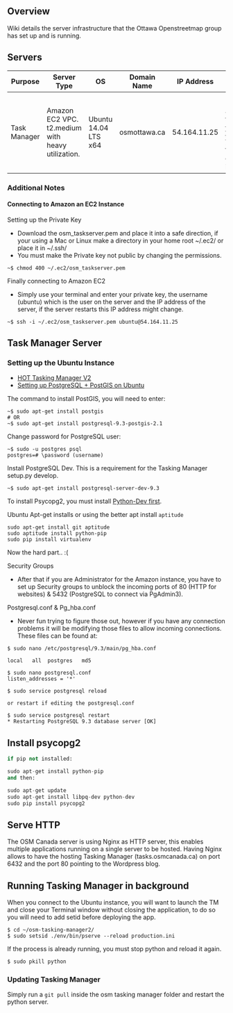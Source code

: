 ## Overview

Wiki details the server infrastructure that the Ottawa Openstreetmap group has set up and is running.

## Servers

| Purpose | Server Type | OS | Domain Name | IP Address | Notes |
|---------|-------------|----|-------------|------------|-------|
| Task Manager | Amazon EC2 VPC. t2.medium with heavy utilization. | Ubuntu 14.04 LTS x64 | osmottawa.ca | 54.164.11.25 | Running HOT [Task Manager v2](https://github.com/hotosm/osm-tasking-manager2). 1 year term on ec2 instance. |

### Additional Notes

#### Connecting to Amazon an EC2 Instance

Setting up the Private Key

+ Download the osm_taskserver.pem and place it into a safe direction, if your using a Mac or Linux make a directory in your home root ~/.ec2/ or place it in ~/.ssh/
+ You must make the Private key not public by changing the permissions.

```
~$ chmod 400 ~/.ec2/osm_taskserver.pem
```

Finally connecting to Amazon EC2

+ Simply use your terminal and enter your private key, the username (ubuntu) which is the user on the server and the IP address of the server, if the server restarts this IP address might change.

```
~$ ssh -i ~/.ec2/osm_taskserver.pem ubuntu@54.164.11.25
```

## Task Manager Server

### Setting up the Ubuntu Instance

+ [HOT Tasking Manager V2](https://github.com/hotosm/osm-tasking-manager2)
+ [Setting up PostgreSQL + PostGIS on Ubuntu](https://help.ubuntu.com/community/PostgreSQL)

The command to install PostGIS, you will need to enter:
```
~$ sudo apt-get install postgis
# OR
~$ sudo apt-get install postgresql-9.3-postgis-2.1
```

Change password for PostgreSQL user:
```
~$ sudo -u postgres psql
postgres=# \password (username)
```

Install PostgreSQL Dev. This is a requirement for the Tasking Manager setup.py develop.
```
~$ sudo apt-get install postgresql-server-dev-9.3
```

To install Psycopg2, you must install [Python-Dev first](http://stackoverflow.com/questions/5420789/how-to-install-psycopg2-with-pip-on-python).

Ubuntu Apt-get installs or using the better apt install `aptitude`

```
sudo apt-get install git aptitude
sudo aptitude install python-pip
sudo pip install virtualenv
```

Now the hard part.. :(

Security Groups

+ After that if you are Administrator for the Amazon instance, you have to set up Security groups to unblock the incoming ports of 80 (HTTP for websites) & 5432 (PostgreSQL to connect via PgAdmin3).

Postgresql.conf & Pg_hba.conf

+ Never fun trying to figure those out, however if you have any connection problems it will be modifying those files to allow incoming connections. These files can be found at:

```
$ sudo nano /etc/postgresql/9.3/main/pg_hba.conf

local   all  postgres   md5

$ sudo nano postgresql.conf
listen_addresses = '*'

$ sudo service postgresql reload

or restart if editing the postgresql.conf

$ sudo service postgresql restart
* Restarting PostgreSQL 9.3 database server [OK]
```

## Install psycopg2

```python
if pip not installed:

sudo apt-get install python-pip
and then:

sudo apt-get update
sudo apt-get install libpq-dev python-dev
sudo pip install psycopg2
```

## Serve HTTP

The OSM Canada server is using Nginx as HTTP server, this enables multiple applications running on a single server to be hosted. Having Nginx allows to have the hosting Tasking Manager (tasks.osmcanada.ca) on port 6432 and the port 80 pointing to the Wordpress blog.

## Running Tasking Manager in background

When you connect to the Ubuntu instance, you will want to launch the TM and close your Terminal window without closing the application, to do so you will need to add setid before deploying the app.

```
$ cd ~/osm-tasking-manager2/
$ sudo setsid ./env/bin/pserve --reload production.ini
```

If the process is already running, you must stop python and reload it again.

```bash
$ sudo pkill python
```

### Updating Tasking Manager

Simply run a `git pull` inside the osm tasking manager folder and restart the python server.

